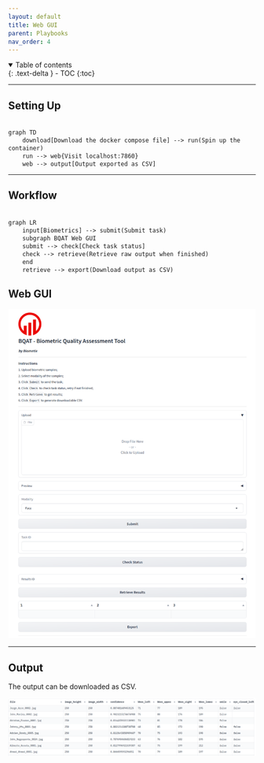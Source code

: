 ```yaml
---
layout: default
title: Web GUI
parent: Playbooks
nav_order: 4
---
```


<details open markdown="block">
  <summary>
    Table of contents
  </summary>
  {: .text-delta }
- TOC
{:toc}
</details>

---

## Setting Up

``` mermaid

graph TD
    download[Download the docker compose file] --> run(Spin up the container)
    run --> web{Visit localhost:7860}
    web --> output[Output exported as CSV]

```

---

## Workflow

``` mermaid

graph LR
    input[Biometrics] --> submit(Submit task)
    subgraph BQAT Web GUI
    submit --> check[Check task status]
    check --> retrieve(Retrieve raw output when finished)
    end
    retrieve --> export(Download output as CSV)

```

## Web GUI

![Screenshot](../assets/images/screenshot_web.png)

---

## Output

The output can be downloaded as CSV.

![Screenshot](../assets/images/GUI-output.png)
